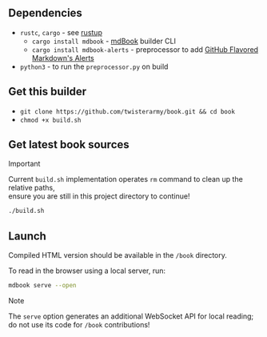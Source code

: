 ## Dependencies

* `rustc`, `cargo` - see [rustup](https://rustup.rs/)
  * `cargo install mdbook` - [mdBook](https://rust-lang.github.io/mdBook/) builder CLI
  * `cargo install mdbook-alerts` - preprocessor to add [GitHub Flavored Markdown's Alerts](https://docs.github.com/en/get-started/writing-on-github/getting-started-with-writing-and-formatting-on-github/basic-writing-and-formatting-syntax#alerts)
* `python3` - to run the `preprocessor.py` on build

## Get this builder

* `git clone https://github.com/twisterarmy/book.git && cd book`
* `chmod +x build.sh`

## Get latest book sources

> [!IMPORTANT]
> Current `build.sh` implementation operates `rm` command to clean up the relative paths,\
> ensure you are still in this project directory to continue!

``` bash
./build.sh
```

## Launch

Compiled HTML version should be available in the `/book` directory.

To read in the browser using a local server, run:

``` bash
mdbook serve --open
```

> [!NOTE]
> The `serve` option generates an additional WebSocket API for local reading; do not use its code for `/book` contributions!